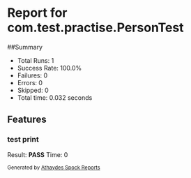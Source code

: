 # Report for com.test.practise.PersonTest

##Summary

* Total Runs: 1
* Success Rate: 100.0%
* Failures: 0
* Errors:   0
* Skipped:  0
* Total time: 0.032 seconds



## Features

### test print

Result: **PASS**
Time: 0


<small>Generated by <a href="https://github.com/renatoathaydes/spock-reports">Athaydes Spock Reports</a></small>

